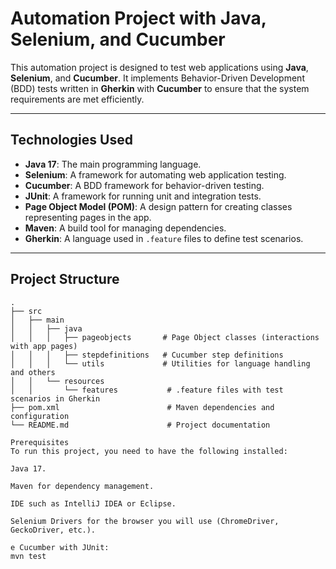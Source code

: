 # **Automation Project with Java, Selenium, and Cucumber**

This automation project is designed to test web applications using **Java**, **Selenium**, and **Cucumber**. It implements Behavior-Driven Development (BDD) tests written in **Gherkin** with **Cucumber** to ensure that the system requirements are met efficiently.

---

## **Technologies Used**

- **Java 17**: The main programming language.
- **Selenium**: A framework for automating web application testing.
- **Cucumber**: A BDD framework for behavior-driven testing.
- **JUnit**: A framework for running unit and integration tests.
- **Page Object Model (POM)**: A design pattern for creating classes representing pages in the app.
- **Maven**: A build tool for managing dependencies.
- **Gherkin**: A language used in `.feature` files to define test scenarios.

---

## **Project Structure**

```plaintext
.
├── src
│   ├── main
│   │   ├── java
│   │   │   ├── pageobjects       # Page Object classes (interactions with app pages)
│   │   │   ├── stepdefinitions   # Cucumber step definitions
│   │   │   └── utils             # Utilities for language handling and others
│   │   └── resources
│   │       └── features           # .feature files with test scenarios in Gherkin
├── pom.xml                        # Maven dependencies and configuration
└── README.md                      # Project documentation

Prerequisites
To run this project, you need to have the following installed:

Java 17.

Maven for dependency management.

IDE such as IntelliJ IDEA or Eclipse.

Selenium Drivers for the browser you will use (ChromeDriver, GeckoDriver, etc.).

e Cucumber with JUnit:
mvn test
